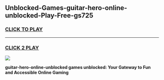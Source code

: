 
## Unblocked-Games-guitar-hero-online-unblocked-Play-Free-gs725
<h3>
<a href="https://premium76.site?title=guitar-hero-online-unblocked&ref=12A">CLICK TO PLAY</a></h3>
<hr>

<h3>
<a href="https://premium76.site?title=guitar-hero-online-unblocked&ref=12A">CLICK 2 PLAY</a>
  
</h3>

<a href="https://premium76.site?title=guitar-hero-online-unblocked&ref=12A"><img src="https://clearcache.store/games.png"></a>


**guitar-hero-online-unblocked games unblocked: Your Gateway to Fun and Accessible Online Gaming**

